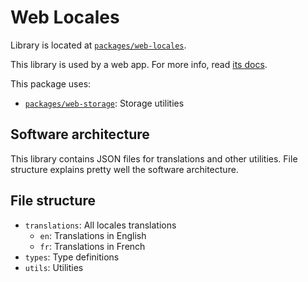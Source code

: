 # Web Locales

Library is located at [`packages/web-locales`](../../../packages/web-locales).

This library is used by a web app. For more info, read [its docs](../apps/web.md).

This package uses:

- [`packages/web-storage`](./web-storage.md): Storage utilities

## Software architecture

This library contains JSON files for translations and other utilities. File structure explains pretty well the software
architecture.

## File structure

- `translations`: All locales translations
  - `en`: Translations in English
  - `fr`: Translations in French
- `types`: Type definitions
- `utils`: Utilities
